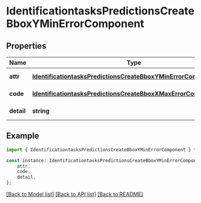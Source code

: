 # IdentificationtasksPredictionsCreateBboxYMinErrorComponent


## Properties

Name | Type | Description | Notes
------------ | ------------- | ------------- | -------------
**attr** | [**IdentificationtasksPredictionsCreateBboxYMinErrorComponentAttr**](IdentificationtasksPredictionsCreateBboxYMinErrorComponentAttr.md) |  | [default to undefined]
**code** | [**IdentificationtasksPredictionsCreateBboxXMaxErrorComponentCode**](IdentificationtasksPredictionsCreateBboxXMaxErrorComponentCode.md) |  | [default to undefined]
**detail** | **string** |  | [default to undefined]

## Example

```typescript
import { IdentificationtasksPredictionsCreateBboxYMinErrorComponent } from 'mosquito-alert';

const instance: IdentificationtasksPredictionsCreateBboxYMinErrorComponent = {
    attr,
    code,
    detail,
};
```

[[Back to Model list]](../README.md#documentation-for-models) [[Back to API list]](../README.md#documentation-for-api-endpoints) [[Back to README]](../README.md)
